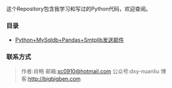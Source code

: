 这个Repository包含我学习和写过的Python代码，欢迎查阅。

### 目录
+ [Python+MySqldb+Pandas+Smtplib发送邮件](https://github.com/benbendemo/learning-python/blob/master/python-smtplib/README.md)

### 联系方式
> 作者:肖畅
> 邮箱:xc0910@hotmail.com
> 公众号:dxy-nuanliu
> 博客:http://bigbigben.com
